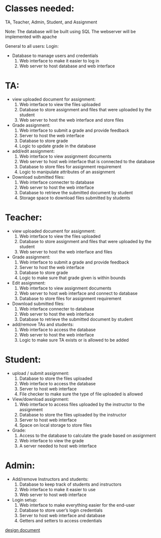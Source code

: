 # Classes needed:
TA, Teacher, Admin, Student, and Assignment  

Note: 
The database will be built using SQL
The webserver will be implemented with apache 

General to all users: 
Login: 
- Database to manage users and credentials 
    1. Web interface to make it easier to log in 
    2. Web server to host database and web interface

# TA:
- view uploaded document for assignment: 
    1. Web interface to view the files uploaded
    2. Database to store assignment and files that were uploaded by the student
    3. Web server to host the web interface and store files
- Grade assignment:     
    1. Web interface to submit a grade and provide feedback
    2. Server to host the web interface
    3. Database to store grade 
    4. Logic to update grade in the database 
- add/edit assignment: 
    1. Web interface to view assignment documents 
    2. Web server to host web interface that is connected to the database
    3. Database to store files for assignment requirement
    4. Logic to manipulate attributes of an assignment 
- Download submitted files: 
    1. Web interface connecter to database 
    2. Web server to host the web interface 
    3. Database to retrieve the submitted document by student
    4. Storage space to download files submitted by students 

# Teacher:
- view uploaded document for assignment: 
    1. Web interface to view the files uploaded
    2. Database to store assignment and files that were uploaded by the student
    3. Web server to host the web interface and files
- Grade assignment: 
    1. Web interface to submit a grade and provide feedback
    2. Server to host the web interface
    3. Database to store grade 
    4. Logic to make sure that grade given is within bounds 
- Edit assignment: 
    1. Web interface to view assignment documents 
    2. Web server to host web interface and connect to database
    3. Database to store files for assignment requirement 
- Download submitted files: 
    1. Web interface connecter to database 
    2. Web server to host the web interface 
    3. Database to retrieve the submitted document by student
- add/remove TAs and students:
    1. Web interface to access the database
    2. Web server to host the web interface 
    3. Logic to make sure TA exists or is allowed to be added 

# Student:
- upload / submit assignment:
    1. Database to store the files uploaded 
    2. Web interface to access the database 
    3. Server to host web interface 
    4. File checker to make sure the type of file uploaded is allowed 
- View/download assignment:
    1. Web interface to access files uploaded by the instructor to the assignment  
    2. Database to store the files uploaded by the instructor 
    3. Server to host web interface 
    4. Space on local storage to store files 
- Grade:
    1. Access to the database to calculate the grade based on assignment 
    2. Web interface to view the grade 
    3. A server needed to host web interface 

# Admin:
- Add/remove Instructors and students:
    1. Database to keep track of students and instructors 
    2. Web interface to make it easier to use
    3. Web server to host web interface
- Login setup:
    1. Web interface to make everything easier for the end-user
    2. Database to store user’s login credentials
    3. Server to host web interface and database 
    4. Getters and setters to access credentials 

[design document](https://github.com/mahmoudthabit/mlt446/tree/master/Assignment%204)

